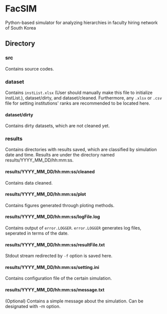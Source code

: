 # FacSIM
Python-based simulator for analyzing hierarchies in faculty hiring network of South Korea

## Directory
### src
Contains source codes.
### dataset
Contains ```instList.xlsx``` (User should manually make this file to initialize instList.), dataset/dirty, and dataset/cleaned.
Furthermore, any ```.xlsx``` or ```.csv``` file for setting institutions' ranks are recommended to be located here.
#### dataset/dirty
Contains dirty datasets, which are not cleaned yet.
### results
Contains directories with results saved, which are classified by simulation date and time.
Results are under the directory named results/YYYY_MM_DD/hh:mm:ss.
#### results/YYYY_MM_DD/hh:mm:ss/cleaned
Contains data cleaned. 
#### results/YYYY_MM_DD/hh:mm:ss/plot
Contains figures generated through ploting methods.
#### results/YYYY_MM_DD/hh:mm:ss/logFile.log
Contains output of ```error.LOGGER```. ```error.LOGGER``` generates log files, seperated in terms of the date.
#### results/YYYY_MM_DD/hh:mm:ss/resultFile.txt
Stdout stream redirected by ```-f``` option is saved here.
#### results/YYYY_MM_DD/hh:mm:ss/setting.ini
Contains configuration file of the certain simulation.
#### results/YYYY_MM_DD/hh:mm:ss/message.txt
(Optional) Contains a simple message about the simulation. Can be designated with -m option.